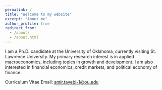 ```yaml
---
permalink: /
title: "Welcome to my website"
excerpt: "About me"
author_profile: true
redirect_from: 
  - /about/
  - /about.html
---
```



I am a Ph.D. candidate at the University of Oklahoma, currently visiting St. Lawrence University. My primary research interest is in applied macroeconomics, including topics in growth and development. I am also interested in financial economics, credit markets, and political economy of finance.

Curriculum Vitae 
Email: amir.tayebi-1@ou.edu


